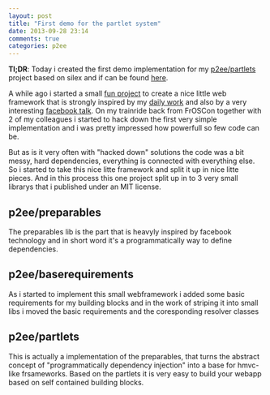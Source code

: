 ```yaml
---
layout: post
title: "First demo for the partlet system"
date: 2013-09-28 23:14
comments: true
categories: p2ee 
---
```


**Tl;DR**: Today i created the first demo implementation for my [p2ee/partlets][1] project based on silex and if can be found [here][2].

A while ago i started a small [fun project][3] to create a nice little web framework that is strongly inspired by my [daily work][4] and also by a very interesting [facebook talk][5]. 
On my trainride back from FrOSCon together with 2 of my colleagues i started to hack down the first very simple implementation and i was pretty impressed how powerfull so few code can be.

But as is it very often with "hacked down" solutions the code was a bit messy, hard dependencies, everything is connected with everything else. So i started to take this nice litte framework and split it up in nice litte pieces. And in this process this one project split up in to 3 very small librarys that i published under an MIT license.

p2ee/preparables
----------------

The preparables lib is the part that is heavyly inspired by facebook technology and in short word it's a programmatically way to define dependencies.

p2ee/baserequirements
---------------------

As i started to implement this small webframework i added some basic requirements for my building blocks and in the work of striping it into small libs i moved the basic requirements and the coresponding resolver classes

p2ee/partlets
-------------

This is actually a implementation of the preparables, that turns the abstract concept of "programmatically dependency injection" into a base for hmvc-like frsameworks. Based on the partlets it is very easy to build your webapp based on self contained building blocks.



  [1]: https://github.com/P2EE/partlets
  [2]: https://github.com/P2EE/silex-partlet-demo
  [3]: https://github.com/P2EE
  [4]: http://www.researchgate.net/
  [5]: http://www.infoq.com/presentations/Evolution-of-Code-Design-at-Facebook
